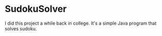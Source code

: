 # SudokuSolver 
I did this project a while back in college. It's a simple Java program that solves sudoku.
